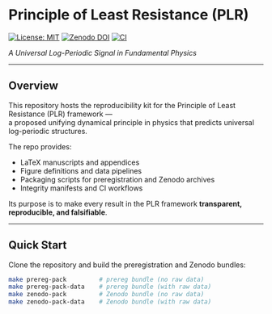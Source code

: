 # Principle of Least Resistance (PLR)

[![License: MIT](https://img.shields.io/badge/License-MIT-green.svg)](LICENSE)
[![Zenodo DOI](https://zenodo.org/badge/DOI/10.5281/zenodo.XXXXXXX.svg)](https://doi.org/10.5281/zenodo.XXXXXXX)
[![CI](https://github.com/ryandavidrussell/principle-of-least-resistance/actions/workflows/build-and-release.yml/badge.svg)](https://github.com/ryandavidrussell/principle-of-least-resistance/actions)

*A Universal Log-Periodic Signal in Fundamental Physics*

---

## Overview

This repository hosts the reproducibility kit for the Principle of Least Resistance (PLR) framework —  
a proposed unifying dynamical principle in physics that predicts universal log-periodic structures.  

The repo provides:
- LaTeX manuscripts and appendices
- Figure definitions and data pipelines
- Packaging scripts for preregistration and Zenodo archives
- Integrity manifests and CI workflows

Its purpose is to make every result in the PLR framework **transparent, reproducible, and falsifiable**.

---

## Quick Start

Clone the repository and build the preregistration and Zenodo bundles:

```bash
make prereg-pack         # prereg bundle (no raw data)
make prereg-pack-data    # prereg bundle (with raw data)
make zenodo-pack         # Zenodo bundle (no raw data)
make zenodo-pack-data    # Zenodo bundle (with raw data)